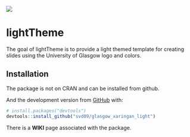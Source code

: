 
<!-- README.md is generated from README.Rmd. Please edit that file -->

[![](https://img.shields.io/badge/lifecycle-under%20development-blue.svg)](https://lifecycle.r-lib.org/articles/stages.html#under%20development)

# lightTheme

The goal of lightTheme is to provide a light themed template for
creating slides using the University of Glasgow logo and colors.

## Installation

The package is not on CRAN and can be installed from github.

And the development version from [GitHub](https://github.com/) with:

``` r
# install.packages("devtools")
devtools::install_github("svd09/glasgow_xaringan_light")
```

There is a **WIKI** page associated with the package.
